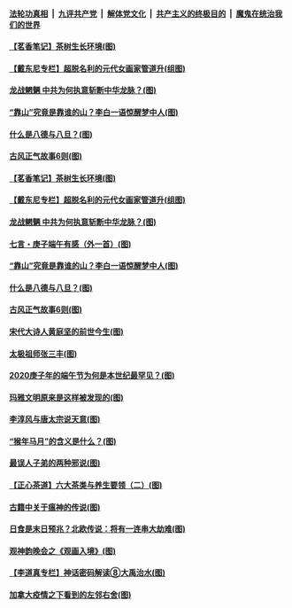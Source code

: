 ####  [法轮功真相](../../../../basic/blob/master/README.md?t=06271931) &nbsp;|&nbsp; [九评共产党](../../../../9ping.md/blob/master/README.md?t=06271931) &nbsp;|&nbsp; [解体党文化](../../../../jtdwh.md/blob/master/README.md?t=06271931)  &nbsp;|&nbsp; [共产主义的终极目的](../../../../gczydzjmd.md/blob/master/README.md?t=06271931) &nbsp;|&nbsp; [魔鬼在统治我们的世界](../../../../mgztzwmdsj.md/blob/master/README.md?t=06271931) 

#### [【茗香笔记】茶树生长环境(图)](../pages/p7/937562.md?t=06271931) 

#### [【戴东尼专栏】超脱名利的元代女画家管道升(组图)](../pages/p7/935043.md?t=06271931) 

#### [龙战魍魉 中共为何执意斩断中华龙脉？(图)](../pages/p7/937761.md?t=06271931) 

#### [“靠山”究竟是靠谁的山？李白一语惊醒梦中人(图)](../pages/p7/937659.md?t=06271931) 

#### [什么是八德与八旦？(图)](../pages/p7/937355.md?t=06271931) 

#### [古风正气故事6则(图)](../pages/p7/936931.md?t=06271931) 

#### [【茗香笔记】茶树生长环境(图)](../pages/p7/937562.md?t=06271931) 

#### [【戴东尼专栏】超脱名利的元代女画家管道升(组图)](../pages/p7/935043.md?t=06271931) 

#### [龙战魍魉 中共为何执意斩断中华龙脉？(图)](../pages/p7/937761.md?t=06271931) 

#### [七言・庚子端午有感（外一首）(图)](../pages/p7/937763.md?t=06271931) 

#### [“靠山”究竟是靠谁的山？李白一语惊醒梦中人(图)](../pages/p7/937659.md?t=06271931) 

#### [什么是八德与八旦？(图)](../pages/p7/937355.md?t=06271931) 

#### [古风正气故事6则(图)](../pages/p7/936931.md?t=06271931) 

#### [宋代大诗人黄庭坚的前世今生(图)](../pages/p7/937617.md?t=06271931) 

#### [太极祖师张三丰(图)](../pages/p7/937351.md?t=06271931) 

#### [2020庚子年的端午节为何是本世纪最罕见？(图)](../pages/p7/937552.md?t=06271931) 

#### [玛雅文明原来是这样被发现的(图)](../pages/p7/937511.md?t=06271931) 

#### [李淳风与唐太宗说天意(图)](../pages/p7/937350.md?t=06271931) 

#### [“猴年马月”的含义是什么？(图)](../pages/p7/937346.md?t=06271931) 

#### [最误人子弟的两种邪说(图)](../pages/p7/937431.md?t=06271931) 

#### [【正心茶道】六大茶类与养生要领（二）(图)](../pages/p7/936912.md?t=06271931) 

#### [古籍中关于瘟神的传说(图)](../pages/p7/937430.md?t=06271931) 

#### [日食是末日预兆？北欧传说：将有一连串大劫难(图)](../pages/p7/936700.md?t=06271931) 

#### [观神韵晚会之《观画入境》(图)](../pages/p7/935454.md?t=06271931) 

#### [【李道真专栏】神话密码解读⑧大禹治水(图)](../pages/p7/937066.md?t=06271931) 

#### [加拿大疫情之下看到的左邻右舍(图)](../pages/p7/937068.md?t=06271931) 

